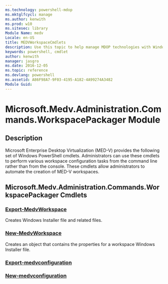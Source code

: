 ```yaml
---
ms.technology: powershell-mdop
ms.mktglfcycl: manage
ms.author: kenwith
ms.prod: w10
ms.sitesec: library
Module Name: medv
Locale: en-US
title: MEDVWorkspaceCmdlets
description: Use this topic to help manage MDOP technologies with Windows PowerShell.
keywords: powershell, cmdlet
author: kenwith
manager: jasgro 
ms.date: 2016-12-05
ms.topic: reference
ms.devlang: powershell
ms.assetid: A86F98A7-9F03-4195-A182-4A99274A3482
Module Guid: 
---
```


# Microsoft.Medv.Administration.Commands.WorkspacePackager Module
## Description
Microsoft Enterprise Desktop Virtualization (MED-V) provides the following set of Windows PowerShell cmdlets. Administrators can use these cmdlets to perform various workspace configuration tasks from the command line rather than from the console. These cmdlets allow administrators to automate the creation of MED-V workspaces.

## Microsoft.Medv.Administration.Commands.WorkspacePackager Cmdlets
### [Export-MedvWorkspace](./Export-MedvWorkspace.md)
Creates Windows Installer file and related files.

### [New-MedvWorkspace](./New-MedvWorkspace.md)
Creates an object that contains the properties for a workspace Windows Installer file.

### [Export-medvconfiguration](./export-medvconfiguration.md)


### [New-medvconfiguration](./new-medvconfiguration.md)
